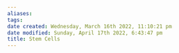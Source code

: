 ```yaml
---
aliases: 
tags: 
date created: Wednesday, March 16th 2022, 11:10:21 pm
date modified: Sunday, April 17th 2022, 6:43:47 pm
title: Stem Cells
---
```

